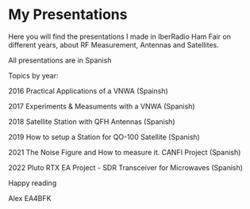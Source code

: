 # My Presentations

Here you will find the presentations I made in IberRadio Ham Fair on different years, about RF Measurement, Antennas and Satellites.

All presentations are in Spanish

Topics by year:

  2016 Practical Applications of a VNWA (Spainsh)
  
  2017 Experiments & Measuments with a VNWA (Spanish)
  
  2018 Satellite Station with QFH Antennas (Spanish)
  
  2019 How to setup a Station for QO-100 Satellite (Spanish)
 
  2021 The Noise Figure and How to measure it. CANFI Project (Spanish)
  
  2022 Pluto RTX EA Project - SDR Transceiver for Microwaves (Spanish)
 
 
 Happy reading
 
 Alex
 EA4BFK

